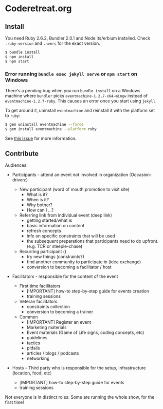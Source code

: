 # Coderetreat.org

## Install

You need Ruby 2.6.2, Bundler 2.0.1 and Node lts/erbium installed. Check `.ruby-version` and `.nvmrc` for the exact version.

```sh
$ bundle install
$ npm install
$ npm start
```

### Error running `bundle exec jekyll serve` or `npm start` on Windows

There's a pending bug when you run `bundle install` on a Windows machine where `bundler` picks `eventmachine-1.2.7-x64-mingw` instead of `eventmachine-1.2.7-ruby`. This causes an error once you start using `jekyll`.

To get around it, uninstall `eventmachine` and reinstall it with the platform set to `ruby`:

```sh
$ gem uninstall eventmachine --force
$ gem install eventmachine --platform ruby
```

See [this issue](https://github.com/eventmachine/eventmachine/issues/820#issuecomment-457387959) for more information.


## Contribute

Audiences:
* Participants - attend an event not involved in organization (Occasion-driven:) 
    * New participant (word of mouth promotion to visit site)
        * What is it?
        * When is it?
        * Why bother?
        * How can I ...?
    * Referring link from individual event (deep link)
        * getting started/what is
        * basic information on content
        * refresh concepts
        * info on specific constraints that will be used
        * the subsequent preparations that participants need to do upfront. (e.g. TCR or steeple-chase)
    * Recurring participant ()
        * try new things (constraints?)
        * find another community to participate in (idea exchange)
        * conversion to becoming a facilitator / host
* Facilitators - responsible for the content of the event
    * First time facilitators
        * [IMPORTANT] how-to step-by-step guide for events creation
        * training sessions 
    * Veteran facilitators
        * constraints collection
        * conversion to becoming a trainer
    * Common 
        * [IMPORTANT] Register an event
        * Marketing materials
        * Event materials (Game of Life signs, coding concepts, etc)
        * guidelines
        * tactics
        * pitfalls
        * articles / blogs / podcasts
        * networking
        
* Hosts - Third party who is responsible for the setup, infrastructure (location, food, etc)
    * [IMPORTANT] how-to step-by-step guide for events 
    * training sessions
    
Not everyone is in distinct roles: Some are running the whole show, for the first time!

 


